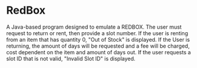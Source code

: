 # RedBox
A Java-based program designed to emulate a REDBOX. The user must request to return or rent,
then provide a slot number. If the user is renting from an item that has quantity 0, "Out of Stock"
is displayed. If the User is returning, the amount of days will be requested and a fee will be charged,
cost dependent on the item and amount of days out. If the user requests a slot ID that is not valid,
"Invalid Slot ID" is displayed.
